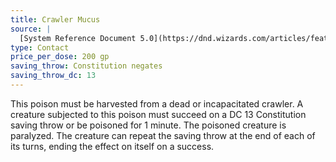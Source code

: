 ```yaml
---
title: Crawler Mucus
source: |
  [System Reference Document 5.0](https://dnd.wizards.com/articles/features/systems-reference-document-srd)
type: Contact
price_per_dose: 200 gp
saving_throw: Constitution negates
saving_throw_dc: 13
---
```


This poison must be harvested from a dead or incapacitated crawler. A creature subjected to this poison must succeed on a DC 13 Constitution saving throw or be poisoned for 1 minute. The poisoned creature is paralyzed. The creature can repeat the saving throw at the end of each of its turns, ending the effect on itself on a success.
